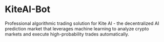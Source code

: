 # KiteAI-Bot
Professional algorithmic trading solution for Kite AI - the decentralized AI prediction market that leverages machine learning to analyze crypto markets and execute high-probability trades automatically.
